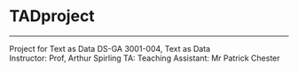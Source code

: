 # TADproject
-------

Project for Text as Data
DS-GA 3001-004, Text as Data   
Instructor: Prof, Arthur Spirling
TA: Teaching Assistant: Mr Patrick Chester


